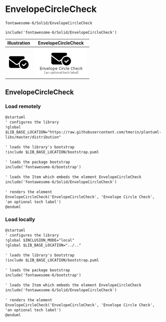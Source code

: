 # EnvelopeCircleCheck


```text
fontawesome-6/Solid/EnvelopeCircleCheck
```

```text
include('fontawesome-6/Solid/EnvelopeCircleCheck')
```



| Illustration | EnvelopeCircleCheck |
| :---: | :---: |
| ![illustration for Illustration](../../fontawesome-6/Solid/EnvelopeCircleCheck.png) | ![illustration for EnvelopeCircleCheck](../../fontawesome-6/Solid/EnvelopeCircleCheck.Local.png) |




## EnvelopeCircleCheck

### Load remotely
```plantuml
@startuml
' configures the library
!global $LIB_BASE_LOCATION="https://raw.githubusercontent.com/tmorin/plantuml-libs/master/distribution"

' loads the library's bootstrap
!include $LIB_BASE_LOCATION/bootstrap.puml

' loads the package bootstrap
include('fontawesome-6/bootstrap')

' loads the Item which embeds the element EnvelopeCircleCheck
include('fontawesome-6/Solid/EnvelopeCircleCheck')

' renders the element
EnvelopeCircleCheck('EnvelopeCircleCheck', 'Envelope Circle Check', 'an optional tech label')
@enduml
```

### Load locally
```plantuml
@startuml
' configures the library
!global $INCLUSION_MODE="local"
!global $LIB_BASE_LOCATION="../.."

' loads the library's bootstrap
!include $LIB_BASE_LOCATION/bootstrap.puml

' loads the package bootstrap
include('fontawesome-6/bootstrap')

' loads the Item which embeds the element EnvelopeCircleCheck
include('fontawesome-6/Solid/EnvelopeCircleCheck')

' renders the element
EnvelopeCircleCheck('EnvelopeCircleCheck', 'Envelope Circle Check', 'an optional tech label')
@enduml
```

